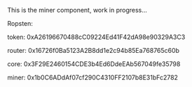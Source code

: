 This is the miner component, work in progress...

Ropsten:

token: 0xA26196670488cC09224Ed41F42dA98e90329A3C3

router: 0x16726f0Ba5123A2B8dd1e2c94b85Ea768765c60b

core: 0x3F29E2460154CDE3b4Ed6DdeEAb567049fe35798


miner: 0x1b0C6ADdAf07cf290C4310FF2107b8E31bFc2782
